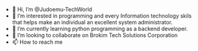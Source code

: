 - 👋 Hi, I’m @Judoemu-TechWorld
- 👀 I’m interested in programming and every Information technology skils that helps make an individual an excellent system administrator. 
- 🌱 I’m currently learning python programming as a backend developer. 
- 💞️ I’m looking to collaborate on Brokim Tech Solutions Corporation
- 📫 How to reach me
<!---
Judoemu-TechWorld/Judoemu-TechWorld is a ✨ special ✨ repository because its `README.md` (this file) appears on your GitHub profile.
You can click the Preview link to take a look at your changes.
--->
